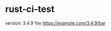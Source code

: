 # rust-ci-test

<!-- x-release-please-start-version -->

version: 3.4.9 foo
https://example.com/3.4.9/bar

<!-- x-release-please-end -->
